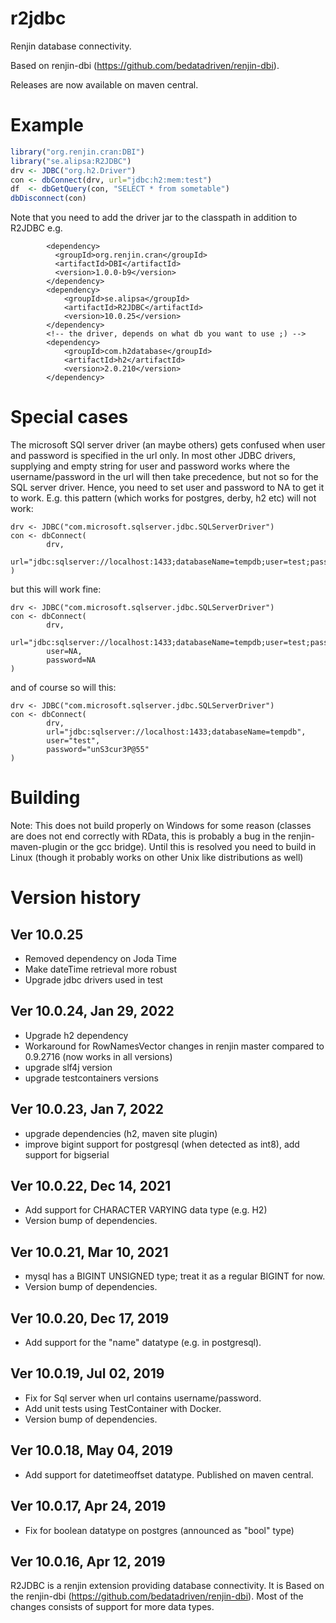 # r2jdbc
Renjin database connectivity.

Based on renjin-dbi (https://github.com/bedatadriven/renjin-dbi).

Releases are now available on maven central. 

# Example
```R
library("org.renjin.cran:DBI")
library("se.alipsa:R2JDBC")
drv <- JDBC("org.h2.Driver") 
con <- dbConnect(drv, url="jdbc:h2:mem:test") 
df  <- dbGetQuery(con, "SELECT * from sometable")
dbDisconnect(con)

```
Note that you need to add the driver jar to the classpath in addition to R2JDBC e.g.

```
        <dependency>
          <groupId>org.renjin.cran</groupId>
          <artifactId>DBI</artifactId>
          <version>1.0.0-b9</version>
        </dependency>
        <dependency>
            <groupId>se.alipsa</groupId>
            <artifactId>R2JDBC</artifactId>
            <version>10.0.25</version>
        </dependency>
        <!-- the driver, depends on what db you want to use ;) -->
        <dependency>
            <groupId>com.h2database</groupId>
            <artifactId>h2</artifactId>
            <version>2.0.210</version>
        </dependency>
```

# Special cases
The microsoft SQl server driver (an maybe others) gets confused when user and password is specified in the url only. 
In most other JDBC drivers, supplying and empty string for user and password works where the username/password in the url
will then take precedence, but not so for the SQL server driver. Hence, you need to set user and password to NA to get it to work.
E.g. this pattern (which works for postgres, derby, h2 etc) will not work:
```
drv <- JDBC("com.microsoft.sqlserver.jdbc.SQLServerDriver")
con <- dbConnect(
        drv, 
        url="jdbc:sqlserver://localhost:1433;databaseName=tempdb;user=test;password=unS3cur3P@55"
)
```

but this will work fine:

```
drv <- JDBC("com.microsoft.sqlserver.jdbc.SQLServerDriver")
con <- dbConnect(
        drv,
        url="jdbc:sqlserver://localhost:1433;databaseName=tempdb;user=test;password=unS3cur3P@55",
        user=NA,
        password=NA
)
```

and of course so will this:

```
drv <- JDBC("com.microsoft.sqlserver.jdbc.SQLServerDriver")
con <- dbConnect(
        drv,
        url="jdbc:sqlserver://localhost:1433;databaseName=tempdb",
        user="test",
        password="unS3cur3P@55"
)
```

# Building 
Note:
This does not build properly on Windows for some reason (classes are does not end correctly with RData,
this is probably a bug in the renjin-maven-plugin or the gcc bridge). Until this is resolved you need to build in Linux
(though it probably works on other Unix like distributions as well)

# Version history

## Ver 10.0.25
- Removed dependency on Joda Time
- Make dateTime retrieval more robust
- Upgrade jdbc drivers used in test

## Ver 10.0.24, Jan 29, 2022
- Upgrade h2 dependency 
- Workaround for RowNamesVector changes in renjin master compared to 0.9.2716 (now works in all versions)
- upgrade slf4j version 
- upgrade testcontainers versions

## Ver 10.0.23, Jan 7, 2022
- upgrade dependencies (h2, maven site plugin)
- improve bigint support for postgresql (when detected as int8), add support for bigserial

## Ver 10.0.22, Dec 14, 2021
- Add support for CHARACTER VARYING data type (e.g. H2)
- Version bump of dependencies. 

## Ver 10.0.21, Mar 10, 2021
- mysql has a BIGINT UNSIGNED type; treat it as a regular BIGINT for now.
- Version bump of dependencies.

## Ver 10.0.20, Dec 17, 2019
- Add support for the "name" datatype (e.g. in postgresql).

## Ver 10.0.19, Jul 02, 2019
- Fix for Sql server when url contains username/password. 
- Add unit tests using TestContainer with Docker.
- Version bump of dependencies.

## Ver 10.0.18, May 04, 2019
- Add support for datetimeoffset datatype. Published on maven central.

## Ver 10.0.17, Apr 24, 2019
- Fix for boolean datatype on postgres (announced as "bool" type)

## Ver 10.0.16, Apr 12, 2019
R2JDBC is a renjin extension providing database connectivity. It is Based on the renjin-dbi (https://github.com/bedatadriven/renjin-dbi). 
Most of the changes consists of support for more data types.
